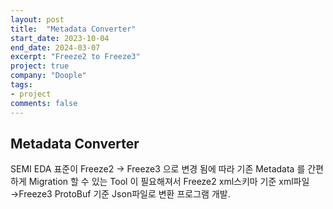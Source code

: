 ```yaml
---
layout: post
title:  "Metadata Converter"
start_date: 2023-10-04
end_date: 2024-03-07
excerpt: "Freeze2 to Freeze3"
project: true
company: "Doople"
tags:
- project
comments: false
---
```


## Metadata Converter
SEMI EDA 표준이 Freeze2 -> Freeze3 으로 변경 됨에 따라 기존 Metadata 를 간편하게 Migration 할 수 있는 Tool 이 필요해져서
Freeze2 xml스키마 기준 xml파일 →Freeze3 ProtoBuf 기준 Json파일로 변환 프로그램 개발.